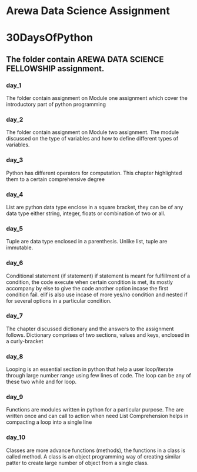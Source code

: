 # Arewa Data Science Assignment
# 30DaysOfPython

## The folder contain AREWA  DATA SCIENCE FELLOWSHIP assignment.

### day_1
The folder contain assignment on Module one assignment which cover the introductory part of python programming  

### day_2
The folder contain assignment on Module two assignment. The module discussed on the type of variables and how to define different types of variables.

### day_3
Python has different operators for computation. This chapter highlighted them to a certain comprehensive degree

### day_4
List are python data type enclose in a square bracket, they can be of any data type either string, integer, floats or combination of two or all.

### day_5
Tuple are data type enclosed in a parenthesis. Unlike list, tuple are immutable.

### day_6
Conditional statement (if statement) if statement is meant for fulfillment of a condition, the code execute when certain condition is met, its mostly accompany by else to give the code another option incase the first condition fail. elif is also use incase of more yes/no condition and nested if for several options in a particular condition.

### day_7
The chapter discussed dictionary and the answers to the assignment follows. Dictionary comprises of two sections, values and keys, enclosed in a curly-bracket

### day_8
Looping is an essential section in python that help a user loop/iterate through large number range using few lines of code. The loop can be any of these two while and for loop. 

### day_9 
Functions are modules written in python for a particular purpose. The are written once and can call to action when need
List Comprehension helps in compacting a loop into a single line

### day_10
Classes are more advance functions (methods), the functions in a class is called method.  A class is an object programming way of creating similar patter to create large number of object from a single class.